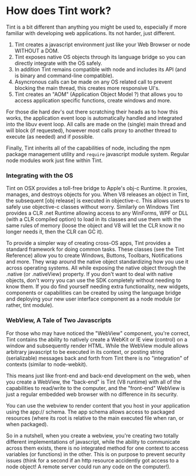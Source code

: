 # How does Tint work? #

Tint is a bit different than anything you might be used to, especially if more familiar with developing web applications.  Its not harder, just different. 

1. Tint creates a javascript environment just like your Web Browser or node WITHOUT a DOM.
2. Tint exposes native OS objects through its language bridge so you can directly integrate with the OS safely.
3. In addition Tint remains compatible with node and includes its API (and is binary and command-line compatible).
4. Asyncronous calls can be made on any OS related call to prevent blocking the main thread, this creates more responsive UI's.
5. Tint creates an "AOM" (Application Object Model ?) that allows you to access application specific functions, create windows and more.

For those die hard dev's out there scratching their heads as to how this works, the application event loop is automatically handled and integrated into the libuv event loop.  All calls are made on the (single) main thread and will block (if requested), however most calls proxy to another thread to execute (as needed) and if possible.

Finally, Tint inherits all of the capabilities of node, including the npm package management utility and ```require``` javascript module system. Regular node modules work just fine within Tint. 

### Integrating with the OS ###

Tint on OSX provides a toll-free bridge to Apple's obj-c Runtime.  It proxies, manages, and destroys objects for you. When V8 releases an object in Tint, the subsequent [obj release] is executed in objective-c.  This allows users to safely use objective-c classes without worry.  Similarly on Windows Tint provides a CLR .net Runtime allowing access to any WinForms, WPF or DLL (with a CLR compiled option) to load in its classes and use them with the same rules of memory (loose the object and V8 will let the CLR know it no longer needs it, then the CLR can GC it).

To provide a simpler way of creating cross-OS apps, Tint provides a standard framework for doing common tasks.  These classes (see the Tint Reference) allow you to create Windows, Buttons, Toolbars, Notifications and more.  They wrap around the native object standardizing how you use it across operating systems.  All while exposing the native object through the .native (or .nativeView) property.  If you don't want to deal with native objects, don't worry you can use the SDK completely without needing to know them.  If you do find yourself needing extra functionality, new widgets, components or capabilities can be created by using the language bridge and deploying your new user interface component as a node module (or rather, tint module).

### WebView, A Tale of Two Javascripts ###

For those who may have noticed the "WebView" component, you're correct, Tint contains the ability to natively create a WebKit or IE view (control) on a window and subsequently render HTML.  While the WebView module allows arbitrary javascript to be executed in its context, or posting string (serializable) messages back and forth from Tint there is no "integration" of contexts (similar to node-webkit). 

This means just like front-end and back-end development on the web, when you create a WebView, the "back-end" is Tint (V8 runtime) with all of the capabilities to read/write to the computer, and the "front-end" WebView is just a regular embedded web browser with no difference in its security. 

You can use the webview to render content that you host in your application using the app:// schema.  The app schema allows access to packaged resources (where its root is relative to the main executed file when ran, or when packaged).

So in a nutshell, when you create a webview, you're creating two totally different implementations of javascript, while the ability to communicate across them exists, there is no integrated method for one context to access variables (or functions) in the other. This is on purpose to prevent security issues (think for a second if an http resource accidently got access to a node object!  A remote server could run any code on the computer!).

